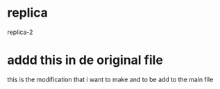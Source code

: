 # replica

replica-2

addd this in de original file
=======
this is the modification that i want to make and to be add to the main file

